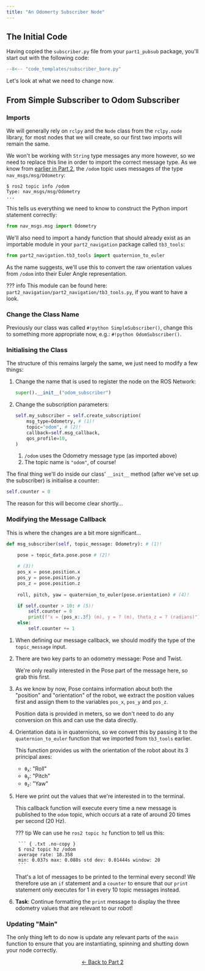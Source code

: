 ```yaml
---  
title: "An Odomerty Subscriber Node"
---
```


## The Initial Code

Having copied the `subscriber.py` file from your `part1_pubsub` package, you'll start out with the following code:

```python
--8<-- "code_templates/subscriber_bare.py"
```

Let's look at what we need to change now.

## From Simple Subscriber to Odom Subscriber

### Imports

We will generally rely on `rclpy` and the `Node` class from the `rclpy.node` library, for most nodes that we will create, so our first two imports will remain the same. 

We won't be working with `String` type messages any more however, so we need to replace this line in order to import the correct message type. As we know from [earlier in Part 2](../part2.md#odometry-explained), the `/odom` topic uses messages of the type `nav_msgs/msg/Odometry`:

``` { .bash .no-copy }
$ ros2 topic info /odom
Type: nav_msgs/msg/Odometry
...
```

This tells us everything we need to know to construct the Python import statement correctly:

```py
from nav_msgs.msg import Odometry
```

We'll also need to import a handy function that should already exist as an importable module in your `part2_navigation` package called `tb3_tools`:

```py
from part2_navigation.tb3_tools import quaternion_to_euler
```

As the name suggests, we'll use this to convert the raw orientation values from `/odom` into their Euler Angle representation.

??? info
    This module can be found here: `part2_navigation/part2_navigation/tb3_tools.py`, if you want to have a look.

### Change the Class Name

Previously our class was called `#!python SimpleSubscriber()`, change this to something more appropriate now, e.g.: `#!python OdomSubscriber()`.

### Initialising the Class

The structure of this remains largely the same, we just need to modify a few things: 

1. Change the name that is used to register the node on the ROS Network:

    ```python
    super().__init__("odom_subscriber")
    ```

1. Change the subscription parameters:

    ```python
    self.my_subscriber = self.create_subscription(
        msg_type=Odometry, # (1)!
        topic="odom", # (2)!
        callback=self.msg_callback, 
        qos_profile=10,
    )
    ```

    1. `/odom` uses the Odometry message type (as imported above)
    2. The topic name is `"odom"`, of course!

The final thing we'll do inside our class' `__init__` method (after we've set up the subscriber) is initialise a counter:

```py
self.counter = 0 
```

The reason for this will become clear shortly...

### Modifying the Message Callback

This is where the changes are a bit more significant...

```py
def msg_subscriber(self, topic_message: Odometry): # (1)!

    pose = topic_data.pose.pose # (2)!
    
    # (3)!
    pos_x = pose.position.x
    pos_y = pose.position.y
    pos_z = pose.position.z
    
    roll, pitch, yaw = quaternion_to_euler(pose.orientation) # (4)!

    if self.counter > 10: # (5)!
        self.counter = 0
        print(f"x = {pos_x:.3f} (m), y = ? (m), theta_z = ? (radians)") # (6)!
    else:
        self.counter += 1

```

1. When defining our message callback, we should modify the type of the `topic_message` input.
2. There are two key parts to an odometry message: Pose and Twist.

    We're only really interested in the Pose part of the message here, so grab this first.

3. As we know by now, Pose contains information about both the "position" and "orientation" of the robot, we extract the position values first and assign them to the variables `pos_x`, `pos_y` and `pos_z`.
    
    Position data is provided in meters, so we don't need to do any conversion on this and can use the data directly.

4. Orientation data is in quaternions, so we convert this by passing it to the `quaternion_to_euler` function that we imported from `tb3_tools` earlier.

    This function provides us with the orientation of the robot about its 3 principal axes:

    * <code>&theta;<sub>x</sub></code>: "Roll"
    * <code>&theta;<sub>y</sub></code>: "Pitch"
    * <code>&theta;<sub>z</sub></code>: "Yaw"

5. Here we print out the values that we're interested in to the terminal.

    This callback function will execute every time a new message is published to the `odom` topic, which occurs at a rate of around 20 times per second (20 Hz).
        
    ??? tip
        We can use he `ros2 topic hz` function to tell us this:

        ``` { .txt .no-copy }
        $ ros2 topic hz /odom
        average rate: 18.358
        min: 0.037s max: 0.088s std dev: 0.01444s window: 20
        ``` 
    
    That's a lot of messages to be printed to the terminal every second! We therefore use an `if` statement and a `counter` to ensure that our `print` statement only executes for 1 in every 10 topic messages instead.

6. **Task**: Continue formatting the `print` message to display the three odometry values that are relevant to our robot!  

### Updating "Main"

The only thing left to do now is update any relevant parts of the `main` function to ensure that you are instantiating, spinning and shutting down your node correctly.

<p align="center">
  <a href="../../part2#odom_sub_ret">&#8592; Back to Part 2</a>
</p>